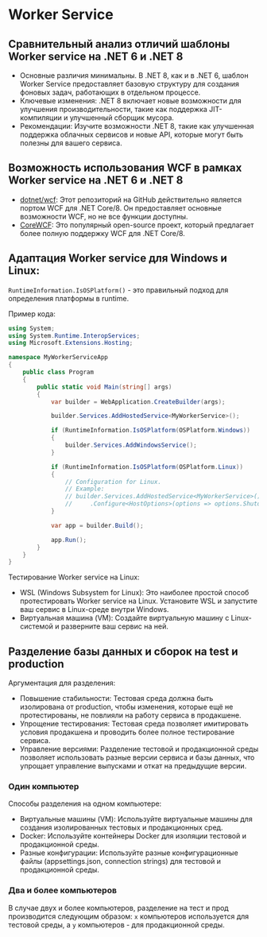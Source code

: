# Worker Service

## Сравнительный анализ отличий шаблоны Worker service на .NET 6 и .NET 8

- Основные различия минимальны. В .NET 8, как и в .NET 6, шаблон Worker Service предоставляет базовую структуру для создания фоновых задач, работающих в отдельном процессе.
- Ключевые изменения: .NET 8 включает новые возможности для улучшения производительности, такие как поддержка JIT-компиляции и улучшенный сборщик мусора.
- Рекомендации: Изучите возможности .NET 8, такие как улучшенная поддержка облачных сервисов и новые API, которые могут быть полезны для вашего сервиса.

## Возможность использования WCF в рамках Worker service на .NET 6 и .NET 8

- [dotnet/wcf](https://github.com/dotnet/wcf): Этот репозиторий на GitHub действительно является портом WCF для .NET Core/8. Он предоставляет основные возможности WCF, но не все функции доступны.
- [CoreWCF](https://github.com/CoreWCF/CoreWCF): Это популярный open-source проект, который предлагает более полную поддержку WCF для .NET Core/8. 

## Адаптация Worker service для Windows и Linux:

`RuntimeInformation.IsOSPlatform()` - это правильный подход для определения платформы в runtime.

Пример кода:
```C#
using System;
using System.Runtime.InteropServices;
using Microsoft.Extensions.Hosting;

namespace MyWorkerServiceApp
{
    public class Program
    {
        public static void Main(string[] args)
        {
            var builder = WebApplication.CreateBuilder(args);

            builder.Services.AddHostedService<MyWorkerService>(); 

            if (RuntimeInformation.IsOSPlatform(OSPlatform.Windows))
            {
                builder.Services.AddWindowsService();
            }

            if (RuntimeInformation.IsOSPlatform(OSPlatform.Linux))
            {
                // Configuration for Linux.
                // Example: 
                // builder.Services.AddHostedService<MyWorkerService>()
                //     .Configure<HostOptions>(options => options.ShutdownTimeout = TimeSpan.FromSeconds(10));
            }

            var app = builder.Build();

            app.Run();
        }
    }
}
```

Тестирование Worker service на Linux:
- WSL (Windows Subsystem for Linux): Это наиболее простой способ протестировать Worker service на Linux. Установите WSL и запустите ваш сервис в Linux-среде внутри Windows.
- Виртуальная машина (VM): Создайте виртуальную машину с Linux-системой и разверните ваш сервис на ней. 

## Разделение базы данных и сборок на test и production

Аргументация для разделения:
- Повышение стабильности: Тестовая среда должна быть изолирована от production, чтобы изменения, которые ещё не протестированы, не повлияли на работу сервиса в продакшене.
- Упрощение тестирования: Тестовая среда позволяет имитировать условия продакшена и проводить более полное тестирование сервиса.
- Управление версиями: Разделение тестовой и продакционной среды позволяет использовать разные версии сервиса и базы данных, что упрощает управление выпусками и откат на предыдущие версии.

### Один компьютер

Способы разделения на одном компьютере:

- Виртуальные машины (VM): Используйте виртуальные машины для создания изолированных тестовых и продакционных сред.
- Docker: Используйте контейнеры Docker для изоляции тестовой и продакционной среды.
- Разные конфигурации: Используйте разные конфигурационные файлы (appsettings.json, connection strings) для тестовой и продакционной среды.

### Два и более компьютеров

В случае двух и более компьютеров, разделение на тест и прод производится следующим образом: `x` компьютеров используется для тестовой среды, а `y` компьютеров - для продакционной среды.
